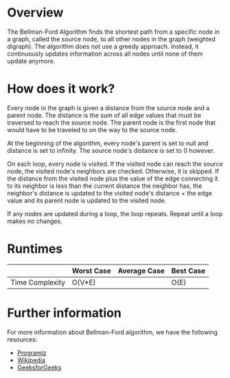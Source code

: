 # Overview

The Bellman-Ford Algorithm finds the shortest path from a specific node in a graph, called the source node, to all other nodes in the graph (weighted digraph). The algorithm does not use a greedy approach. Instead, it continuously updates information across all nodes until none of them update anymore.

# How does it work?

Every node in the graph is given a distance from the source node and a parent node. The distance is the sum of all edge values that must be traversed to reach the source node. The parent node is the first node that would have to be traveled to on the way to the source node.

At the beginning of the algorithm, every node's parent is set to null and distance is set to infinity. The source node's distance is set to 0 however. 

On each loop, every node is visited. If the visited node can reach the source node, the visited node's neighbors are checked. Otherwise, it is skipped. If the distance from the visited node plus the value of the edge connecting it to its neighbor is less than the current distance the neighbor has, the neighbor's distance is updated to the visited node's distance + the edge value and its parent node is updated to the visited node.

If any nodes are updated during a loop, the loop repeats. Repeat until a loop makes no changes.

# Runtimes

|                 | Worst Case | Average Case | Best Case |
|-----------------|------------|--------------|-----------|
| Time Complexity | O(V*E)     |              |   O(E)    |

# Further information

For more information about Bellman-Ford algorithm, we have the following resources:
- [Programiz](https://www.programiz.com/dsa/bellman-ford-algorithm)
- [Wikipedia](https://en.wikipedia.org/wiki/Bellman%E2%80%93Ford_algorithm)
- [GeeksforGeeks](https://www.geeksforgeeks.org/bellman-ford-algorithm-dp-23/)